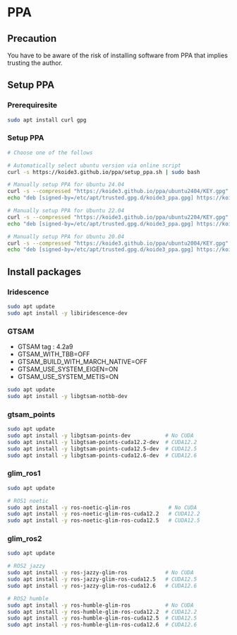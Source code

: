 # PPA

## Precaution

You have to be aware of the risk of installing software from PPA that implies trusting the author.

## Setup PPA

### Prerequiresite

```bash
sudo apt install curl gpg
```

### Setup PPA

```bash
# Choose one of the follows

# Automatically select ubuntu version via online script
curl -s https://koide3.github.io/ppa/setup_ppa.sh | sudo bash

# Manually setup PPA for Ubuntu 24.04
curl -s --compressed "https://koide3.github.io/ppa/ubuntu2404/KEY.gpg" | gpg --dearmor | sudo tee /etc/apt/trusted.gpg.d/koide3_ppa.gpg >/dev/null
echo "deb [signed-by=/etc/apt/trusted.gpg.d/koide3_ppa.gpg] https://koide3.github.io/ppa/ubuntu2404 ./" | sudo tee /etc/apt/sources.list.d/koide3_ppa.list

# Manually setup PPA for Ubuntu 22.04
curl -s --compressed "https://koide3.github.io/ppa/ubuntu2204/KEY.gpg" | gpg --dearmor | sudo tee /etc/apt/trusted.gpg.d/koide3_ppa.gpg >/dev/null
echo "deb [signed-by=/etc/apt/trusted.gpg.d/koide3_ppa.gpg] https://koide3.github.io/ppa/ubuntu2204 ./" | sudo tee /etc/apt/sources.list.d/koide3_ppa.list

# Manually setup PPA for Ubuntu 20.04
curl -s --compressed "https://koide3.github.io/ppa/ubuntu2004/KEY.gpg" | gpg --dearmor | sudo tee /etc/apt/trusted.gpg.d/koide3_ppa.gpg >/dev/null
echo "deb [signed-by=/etc/apt/trusted.gpg.d/koide3_ppa.gpg] https://koide3.github.io/ppa/ubuntu2004 ./" | sudo tee /etc/apt/sources.list.d/koide3_ppa.list
```

## Install packages

### Iridescence

```bash
sudo apt update
sudo apt install -y libiridescence-dev
```

### GTSAM

- GTSAM tag : 4.2a9
- GTSAM_WITH_TBB=OFF
- GTSAM_BUILD_WITH_MARCH_NATIVE=OFF
- GTSAM_USE_SYSTEM_EIGEN=ON
- GTSAM_USE_SYSTEM_METIS=ON

```bash
sudo apt update
sudo apt install -y libgtsam-notbb-dev
```

### gtsam_points

```bash
sudo apt update
sudo apt install -y libgtsam-points-dev           # No CUDA
sudo apt install -y libgtsam-points-cuda12.2-dev  # CUDA12.2
sudo apt install -y libgtsam-points-cuda12.5-dev  # CUDA12.5
sudo apt install -y libgtsam-points-cuda12.6-dev  # CUDA12.6
```

### glim_ros1

```bash
sudo apt update

# ROS1 noetic
sudo apt install -y ros-noetic-glim-ros            # No CUDA
sudo apt install -y ros-noetic-glim-ros-cuda12.2   # CUDA12.2
sudo apt install -y ros-noetic-glim-ros-cuda12.5   # CUDA12.5
```

### glim_ros2

```bash
sudo apt update

# ROS2 jazzy
sudo apt install -y ros-jazzy-glim-ros            # No CUDA
sudo apt install -y ros-jazzy-glim-ros-cuda12.5   # CUDA12.5
sudo apt install -y ros-jazzy-glim-ros-cuda12.6   # CUDA12.6

# ROS2 humble
sudo apt install -y ros-humble-glim-ros           # No CUDA
sudo apt install -y ros-humble-glim-ros-cuda12.2  # CUDA12.2
sudo apt install -y ros-humble-glim-ros-cuda12.5  # CUDA12.5
sudo apt install -y ros-humble-glim-ros-cuda12.6  # CUDA12.6
```

